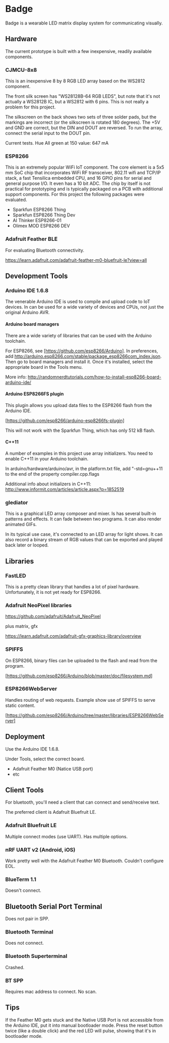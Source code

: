# Badge

Badge is a wearable LED matrix display system for communicating visually.

## Hardware

The current prototype is built with a few inexpensive, readily available components.

### CJMCU-8x8

This is an inexpensive 8 by 8 RGB LED array based on the WS2812 component.

The front silk screen has "WS28128B-64 RGB LEDS", but note that it's not actually a WS2812B IC, but a WS2812
with 6 pins. This is not really a problem for this project.

The silkscreen on the back shows two sets of three solder pads, but the markings are incorrect (or the silkscreen
is rotated 180 degrees). The +5V and GND are correct, but the DIN and DOUT are reversed. To run the array, connect
the serial input to the DOUT pin.

Current tests. Hue
All green at 150 value: 647 mA

### ESP8266

This is an extremely popular WiFi IoT component. The core element is a 5x5 mm SoC chip that incorporates
WiFi RF transceiver, 802.11 wifi and TCP/IP stack, a fast Tensilica embedded CPU, and 16 GPIO pins for serial
and general purpose I/O. It even has a 10 bit ADC. The chip by itself is not practical for prototyping and
is typically packaged on a PCB with additional support components. For this
project the following packages were evaluated.

- Sparkfun ESP8266 Thing
- Sparkfun ESP8266 Thing Dev
- AI Thinker ESP8266-01
- Olimex MOD ESP8266 DEV

### Adafruit Feather BLE

For evaluating Bluetooth connectivity.

https://learn.adafruit.com/adafruit-feather-m0-bluefruit-le?view=all

## Development Tools

### Arduino IDE 1.6.8

The venerable Arduino IDE is used to compile and upload code to IoT devices. In can be used for a wide variety of
devices and CPUs, not just the original Arduino AVR.

#### Arduino board managers

There are a wide variety of libraries that can be used with the Arduino toolchain.

For ESP8266, see [https://github.com/esp8266/Arduino]. In preferences, add
http://arduino.esp8266.com/stable/package_esp8266com_index.json. Then go to board managers and
install it. Once it's installed, select the appropriate board in the Tools menu.

More info: http://randomnerdtutorials.com/how-to-install-esp8266-board-arduino-ide/

#### Arduino ESP8266FS plugin

This plugin allows you upload data files to the ESP8266 flash from the Arduino IDE.

[https://github.com/esp8266/arduino-esp8266fs-plugin]

This will not work with the Sparkfun Thing, which has only 512 kB flash.

#### C++11

A number of examples in this project use array initializers. You need to enable C++11 in your Arduino toolchain.

In arduino/hardware/arduino/avr, in the platform.txt file, add "-std=gnu++11 to the end of the property
compiler.cpp.flags

Additional info about initializers in C++11: http://www.informit.com/articles/article.aspx?p=1852519

### glediator

This is a graphical LED array composer and mixer. Is has several built-in patterns and effects. It can fade between
two programs. It can also render animated GIFs.

In its typical use case, it's connected to an LED array for light shows. It can also record a binary stream of RGB
values that can be exported and played back later or looped.


## Libraries

### FastLED

This is a pretty clean library that handles a lot of pixel hardware. Unfortunately, it is not yet ready for ESP8266.

### Adafruit NeoPixel libraries

https://github.com/adafruit/Adafruit_NeoPixel

plus matrix, gfx

https://learn.adafruit.com/adafruit-gfx-graphics-library/overview

### SPIFFS

On ESP8266, binary files can be uploaded to the flash and read from the program.

[https://github.com/esp8266/Arduino/blob/master/doc/filesystem.md]

### ESP8266WebServer

Handles routing of web requests. Example show use of SPIFFS to serve static content.

[https://github.com/esp8266/Arduino/tree/master/libraries/ESP8266WebServer]

## Deployment

Use the Arduino IDE 1.6.8.

Under Tools, select the correct board.

- Adafruit Feather M0 (Natice USB port)
- etc

## Client Tools

For bluetooth, you'll need a client that can connect and send/receive text.

The preferred client is Adafruit Bluefruit LE.

### Adafruit Bluefruit LE

Multiple connect modes (use UART). Has multiple options.

### nRF UART v2 (Android, iOS)

Work pretty well with the Adafruit Feather M0 Bluetooth. Couldn't configure EOL.

### BlueTerm 1.1

Doesn't connect.

## Bluetooth Serial Port Terminal

Does not pair in SPP.

### Bluetooth Terminal

Does not connect.

### Bluetooth Superterminal

Crashed.

### BT SPP

Requires mac address to connect. No scan.


## Tips

If the Feather M0 gets stuck and the Native USB Port is not accessible from the Arduino IDE, put it into manual bootloader mode.
Press the reset button twice (like a double click) and the red LED will pulse, showing that it's in bootloader mode.
